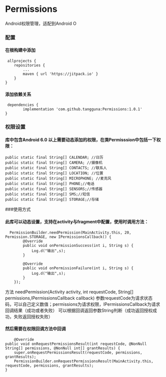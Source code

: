 # Permissions
Android权限管理，适配到Android O
### 配置
#### 在根构建中添加
     allprojects {
		repositories {
			...
			maven { url 'https://jitpack.io' }
		}
	}
#### 添加依赖关系
     dependencies {
	        implementation 'com.github.tangguna:Permissions:1.0.1'
	}
  
  
### 权限设置
#### 库中包含Android 6.0 以上需要动态添加的权限，在类Permisssion中包括一下权限：
    public static final String[] CALENDAR; //日历
    public static final String[] CAMERA; //摄像机
    public static final String[] CONTACTS; //联系人
    public static final String[] LOCATION; //位置
    public static final String[] MICROPHONE; //麦克风
    public static final String[] PHONE;//电话
    public static final String[] SENSORS;//传感器
    public static final String[] SMS;//短信
    public static final String[] STORAGE;//存储
    
###使用方式
#### 此库可以动态设置，支持在activity与fragment中配置，使用时调用方法：
      PermissionBuilder.needPermission(MainActivity.this, 20, Permission.STORAGE, new IPermissionsCallback() {
            @Override
            public void onPermissionSuccess(int i, String s) {
                Log.d("输出",s);
            }

            @Override
            public void onPermissionFailure(int i, String s) {
                Log.d("输出",s);
            }
        });
方法 needPermission(Activity activity, int requestCode, String[] permissions,IPermissionsCallback callback) 
参数requestCode为请求状态码，可以自己定义数值；permissions为请求权限，IPermissionsCallback为请求回调结果（成功或者失败）
可以根据回调返回参数String判断（成功返回授权成功，失败返回授权失败）

#### 然后需要在权限回调方法中回调
        @Override
    public void onRequestPermissionsResult(int requestCode, @NonNull String[] permissions, @NonNull int[] grantResults) {
        super.onRequestPermissionsResult(requestCode, permissions, grantResults);
        PermissionBuilder.onRequestPermissionsResult(MainActivity.this, requestCode, permissions, grantResults);
    }
